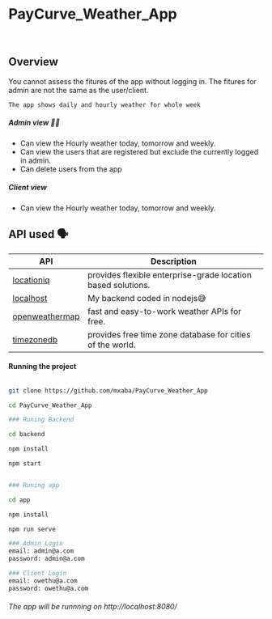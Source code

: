 # PayCurve_Weather_App

<br />

## Overview 

You cannot assess the fitures of the app without logging in. The fitures for admin are not the same as the user/client. 

```The app shows daily and hourly weather for whole week``` 

##### Admin view ✍🏾

- Can view the Hourly weather today, tomorrow and weekly. 
- Can view the users that are registered but exclude the currently logged in admin.
- Can delete users from the app

##### Client view 

- Can view the Hourly weather today, tomorrow and weekly. 

## API used 🗣

| API                                                                              | Description                                                 |
| --------------------------------------------------------------------------------- | ----------------------------------------------------------- |
| [locationiq](https://locationiq.com/)                                             | provides flexible enterprise-grade location based solutions.|
| [localhost](http://localhost:5000/api)                                            | My backend coded in nodejs😅                                |
| [openweathermap](https://openweathermap.org/)                                     | fast and easy-to-work weather APIs for free.                |
| [timezonedb](https://timezonedb.com/)                                             | provides free time zone database for cities of the world.   |

#### Running the project

```bash

git clone https://github.com/mxaba/PayCurve_Weather_App

cd PayCurve_Weather_App

### Runing Backend

cd backend

npm install

npm start


### Runing app

cd app

npm install

npm run serve

### Admin Login
email: admin@a.com
password: admin@a.com

### Client Login
email: owethu@a.com
password: owethu@a.com


```

###### The app will be runnning on http://localhost:8080/ 
